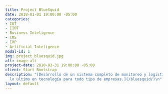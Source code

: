 ```yaml
---
title: Project BlueSquid
date: 2018-01-01 19:00:00 -05:00
categories:
- IOT
- IIOT
- Business Inteligence
- CMS
- ERP
- Artificial Inteligence
modal-id: 1
img: project_bluesquid.jpg
alt: image-alt
project-date: 2018-03-31 19:00:00 -05:00
client: Start Bootstrap
description: "[Desarrollo de un sistema completo de monitoreo y logistica, usando
  lo ultimo en tecnología para todo tipo de empresas.](/bluesquid/)\n"
layout: default
---
```


